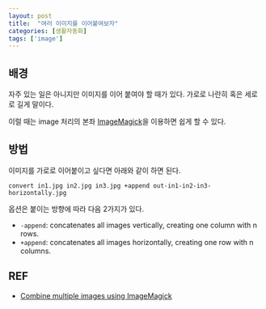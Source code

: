 ```yaml
---
layout: post
title:  "여러 이미지를 이어붙여보자"
categories: [생활자동화]
tags: ['image']
---
```


## 배경

자주 있는 일은 아니지만 이미지를 이어 붙여야 할 때가 있다. 가로로 나란히 혹은 세로로 길게 말이다.

이럴 때는 image 처리의 본좌 [ImageMagick](https://www.imagemagick.org/script/index.php)을 이용하면 쉽게 할 수 있다.

## 방법

이미지를 가로로 이어붙이고 싶다면 아래와 같이 하면 된다.

```
convert in1.jpg in2.jpg in3.jpg +append out-in1-in2-in3-horizontally.jpg
```

옵션은 붙이는 방향에 따라 다음 2가지가 있다.

* `-append`: concatenates all images vertically, creating one column with n rows.
* `+append`: concatenates all images horizontally, creating one row with n columns.



## REF

* [Combine multiple images using ImageMagick](https://superuser.com/questions/290656/combine-multiple-images-using-imagemagick)
